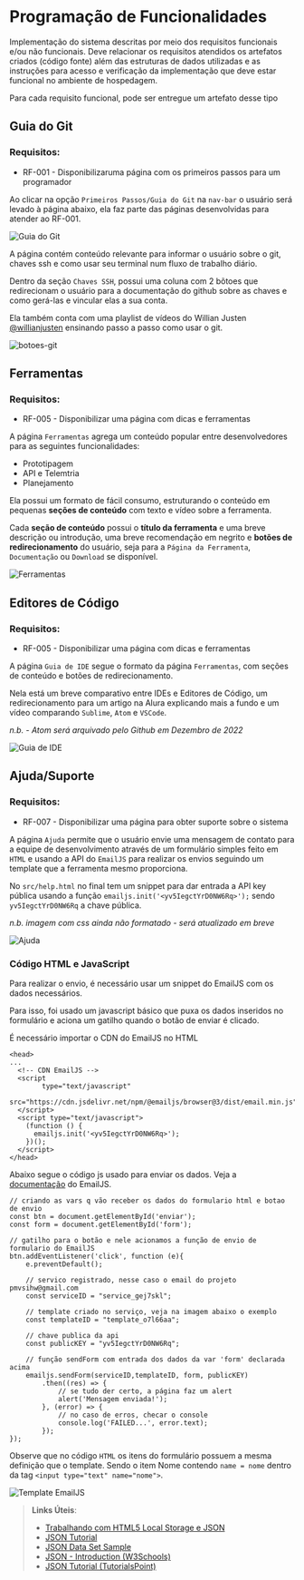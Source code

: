 # Programação de Funcionalidades

Implementação do sistema descritas por meio dos requisitos funcionais e/ou não funcionais. Deve relacionar os requisitos atendidos os artefatos criados (código fonte) além das estruturas de dados utilizadas e as instruções para acesso e verificação da implementação que deve estar funcional no ambiente de hospedagem.

Para cada requisito funcional, pode ser entregue um artefato desse tipo

## Guia do Git

### Requisitos:

- RF-001 - Disponibilizaruma página com os primeiros passos para um programador

Ao clicar na opção `Primeiros Passos/Guia do Git` na `nav-bar` o usuário será levado à página abaixo, ela faz parte das páginas desenvolvidas para atender ao RF-001.

![Guia do Git](img/guia-do-git.png) <br/>

A página contém conteúdo relevante para informar o usuário sobre o git, chaves ssh e como usar seu terminal num fluxo de trabalho diário.

Dentro da seção `Chaves SSH`, possui uma coluna com 2 bõtoes que redirecionam o usuário para a documentação do github sobre as chaves e como gerá-las e vincular elas a sua conta.

Ela também conta com uma playlist de vídeos do Willian Justen [@willianjusten](https://github.com/willianjusten) ensinando passo a passo como usar o git.

![botoes-git](img/botoes-git.png) <br/>

## Ferramentas

### Requisitos:

- RF-005 - Disponibilizar uma página com dicas e ferramentas

A página `Ferramentas` agrega um conteúdo popular entre desenvolvedores para as seguintes funcionalidades:
- Prototipagem
- API e Telemtria
- Planejamento

Ela possui um formato de fácil consumo, estruturando o conteúdo em pequenas **seções de conteúdo** com texto e vídeo sobre a ferramenta.

Cada **seção de conteúdo** possui o **título da ferramenta** e uma breve descrição ou introdução, uma breve recomendação em negrito e **botões de redirecionamento** do usuário, seja para a `Página da Ferramenta`, `Documentação` ou `Download` se disponível.

![Ferramentas](img/ferramentas.png) <br/>

## Editores de Código

### Requisitos:

- RF-005 - Disponibilizar uma página com dicas e ferramentas

A página `Guia de IDE` segue o formato da página `Ferramentas`, com seções de conteúdo e botões de redirecionamento.

Nela está um breve comparativo entre IDEs e Editores de Código, um redirecionamento para um artigo na Alura explicando mais a fundo e um vídeo comparando `Sublime`, `Atom` e `VSCode`.

*n.b. - Atom será arquivado pelo Github em Dezembro de 2022*

![Guia de IDE](img/guia-de-ide.png) <br/>

## Ajuda/Suporte

### Requisitos:

- RF-007 - Disponibilizar uma página para obter suporte sobre o sistema

A página `Ajuda` permite que o usuário envie uma mensagem de contato para a equipe de desenvolvimento através de um formulário simples feito em `HTML` e usando a API do `EmailJS` para realizar os envios seguindo um template que a ferramenta mesmo proporciona.

No `src/help.html` no final tem um snippet para dar entrada a API key pública usando a função `emailjs.init('<yv5IegctYrD0NW6Rq>');` sendo `yv5IegctYrD0NW6Rq` a chave pública.

*n.b. imagem com css ainda não formatado - será atualizado em breve*

![Ajuda](img/ajuda.png) <br/>

### Código HTML e JavaScript

Para realizar o envio, é necessário usar um snippet do EmailJS com os dados necessários.

Para isso, foi usado um javascript básico que puxa os dados inseridos no formulário e aciona um gatilho quando o botão de enviar é clicado.

É necessário importar o CDN do EmailJS no HTML
```
<head>
...
  <!-- CDN EmailJS -->
  <script
        type="text/javascript"
        src="https://cdn.jsdelivr.net/npm/@emailjs/browser@3/dist/email.min.js">
  </script>
  <script type="text/javascript">
    (function () {
      emailjs.init('<yv5IegctYrD0NW6Rq>');
    })();
  </script>
</head>
```
Abaixo segue o código js usado para enviar os dados. Veja a [documentação](https://www.emailjs.com/docs/) do EmailJS.
```
// criando as vars q vão receber os dados do formulario html e botao de envio
const btn = document.getElementById('enviar');
const form = document.getElementById('form');

// gatilho para o botão e nele acionamos a função de envio de formulario do EmailJS
btn.addEventListener('click', function (e){
    e.preventDefault();

    // servico registrado, nesse caso o email do projeto pmvsihw@gmail.com
    const serviceID = "service_gej7skl";
    
    // template criado no serviço, veja na imagem abaixo o exemplo
    const templateID = "template_o7l66aa";
    
    // chave publica da api
    const publicKEY = "yv5IegctYrD0NW6Rq";

    // função sendForm com entrada dos dados da var 'form' declarada acima
    emailjs.sendForm(serviceID,templateID, form, publicKEY)
        .then((res) => {
            // se tudo der certo, a página faz um alert
            alert('Mensagem enviada!');
        }, (error) => {
            // no caso de erros, checar o console
            console.log('FAILED...', error.text);
        });
});
```
Observe que no código `HTML` os itens do formulário possuem a mesma definição que o template.
Sendo o item Nome contendo `name = nome` dentro da tag `<input type="text" name="nome">`.

![Template EmailJS](img/template-emailjs.png)

> **Links Úteis**:
>
> - [Trabalhando com HTML5 Local Storage e JSON](https://www.devmedia.com.br/trabalhando-com-html5-local-storage-e-json/29045)
> - [JSON Tutorial](https://www.w3resource.com/JSON)
> - [JSON Data Set Sample](https://opensource.adobe.com/Spry/samples/data_region/JSONDataSetSample.html)
> - [JSON - Introduction (W3Schools)](https://www.w3schools.com/js/js_json_intro.asp)
> - [JSON Tutorial (TutorialsPoint)](https://www.tutorialspoint.com/json/index.htm)